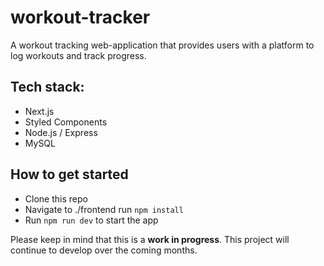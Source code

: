 # workout-tracker

A workout tracking web-application that provides users with a platform to log workouts and track progress.

## Tech stack:

- Next.js
- Styled Components
- Node.js / Express
- MySQL

## How to get started

- Clone this repo
- Navigate to ./frontend run `npm install`
- Run `npm run dev` to start the app

Please keep in mind that this is a **work in progress**. This project will continue to develop over the coming months.
